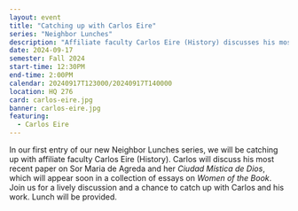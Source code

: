 ```yaml
---
layout: event
title: "Catching up with Carlos Eire"
series: "Neighbor Lunches"
description: "Affiliate faculty Carlos Eire (History) discusses his most recent paper on Sor Maria de Agreda and her Ciudad Mística de Dios, which will appear soon in a collection of essays on *Women of the Book*."
date: 2024-09-17
semester: Fall 2024
start-time: 12:30PM
end-time: 2:00PM
calendar: 20240917T123000/20240917T140000
location: HQ 276
card: carlos-eire.jpg
banner: carlos-eire.jpg
featuring:
  - Carlos Eire
---
```


In our first entry of our new Neighbor Lunches series, we will be catching up with affiliate faculty Carlos Eire (History). Carlos will discuss his most recent paper on Sor Maria de Agreda and her _Ciudad Mística de Dios_, which will appear soon in a collection of essays on _Women of the Book_. Join us for a lively discussion and a chance to catch up with Carlos and his work. Lunch will be provided.
